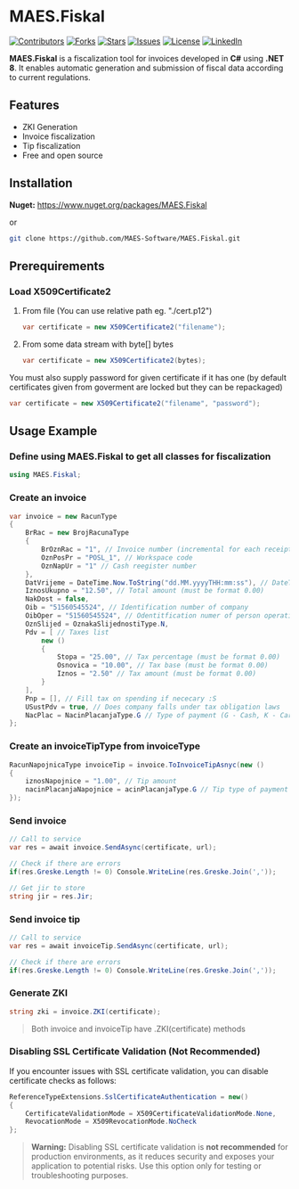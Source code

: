# MAES.Fiskal

[![Contributors](https://img.shields.io/github/contributors/MAES-Software/MAES.Fiskal)](https://github.com/MAES-Software/MAES.Fiskal/graphs/contributors)
[![Forks](https://img.shields.io/github/forks/MAES-Software/MAES.Fiskal)](https://github.com/MAES-Software/MAES.Fiskal/network/members)
[![Stars](https://img.shields.io/github/stars/MAES-Software/MAES.Fiskal)](https://github.com/MAES-Software/MAES.Fiskal/stargazers)
[![Issues](https://img.shields.io/github/issues/MAES-Software/MAES.Fiskal)](https://github.com/MAES-Software/MAES.Fiskal/issues)
[![License](https://img.shields.io/github/license/MAES-Software/MAES.Fiskal)](https://github.com/MAES-Software/MAES.Fiskal/LICENSE)
[![LinkedIn](https://img.shields.io/badge/LinkedIn-Profile-0077B5?logo=linkedin&logoColor=white)](YOUR_LINKEDIN_URL_HERE)

**MAES.Fiskal** is a fiscalization tool for invoices developed in **C#** using **.NET 8**. It enables automatic generation and submission of fiscal data according to current regulations.

## Features
- ZKI Generation
- Invoice fiscalization
- Tip fiscalization
- Free and open source

## Installation
**Nuget:** https://www.nuget.org/packages/MAES.Fiskal

or

```bash
git clone https://github.com/MAES-Software/MAES.Fiskal.git
```

## Prerequirements

### Load X509Certificate2

1. From file (You can use relative path eg. "./cert.p12")
    ```csharp
    var certificate = new X509Certificate2("filename");
    ```
2. From some data stream with byte[] bytes
    ```csharp
    var certificate = new X509Certificate2(bytes);
    ```

You must also supply password for given certificate if it has one (by default certificates given from goverment are locked but they can be repackaged)
```csharp
var certificate = new X509Certificate2("filename", "password");
```

## Usage Example

### Define using MAES.Fiskal to get all classes for fiscalization
```csharp
using MAES.Fiskal;
```

### Create an invoice
```csharp
var invoice = new RacunType
{
	BrRac = new BrojRacunaType
	{
		BrOznRac = "1", // Invoice number (incremental for each receipt)
		OznPosPr = "POSL_1", // Workspace code
		OznNapUr = "1" // Cash reegister number
	},
	DatVrijeme = DateTime.Now.ToString("dd.MM.yyyyTHH:mm:ss"), // DateTime of invoice
	IznosUkupno = "12.50", // Total amount (must be format 0.00)
	NakDost = false,
	Oib = "51560545524", // Identification number of company
	OibOper = "51560545524", // Odentitfication numer of person operating POS
	OznSlijed = OznakaSlijednostiType.N,
    Pdv = [ // Taxes list
        new ()
        {
            Stopa = "25.00", // Tax percentage (must be format 0.00)
            Osnovica = "10.00", // Tax base (must be format 0.00)
            Iznos = "2.50" // Tax amount (must be format 0.00)
        }
    ],
    Pnp = [], // Fill tax on spending if nececary :S
    USustPdv = true, // Does company falls under tax obligation laws
    NacPlac = NacinPlacanjaType.G // Type of payment (G - Cash, K - Cards, etc...)
};
```

### Create an invoiceTipType from invoiceType
```csharp
RacunNapojnicaType invoiceTip = invoice.ToInvoiceTipAsnyc(new ()
{
    iznosNapojnice = "1.00", // Tip amount
    nacinPlacanjaNapojnice = acinPlacanjaType.G // Tip type of payment (G - Cash, K - Cards, etc...)
});
```

### Send invoice
```csharp
// Call to service
var res = await invoice.SendAsync(certificate, url);

// Check if there are errors
if(res.Greske.Length != 0) Console.WriteLine(res.Greske.Join(','));

// Get jir to store
string jir = res.Jir;
```

### Send invoice tip
```csharp
// Call to service
var res = await invoiceTip.SendAsync(certificate, url);

// Check if there are errors
if(res.Greske.Length != 0) Console.WriteLine(res.Greske.Join(','));
```

### Generate ZKI
```csharp
string zki = invoice.ZKI(certificate);
```
> Both invoice and invoiceTip have .ZKI(certificate) methods

### Disabling SSL Certificate Validation (Not Recommended)

If you encounter issues with SSL certificate validation, you can disable certificate checks as follows:

```csharp
ReferenceTypeExtensions.SslCertificateAuthentication = new()
{
    CertificateValidationMode = X509CertificateValidationMode.None,
    RevocationMode = X509RevocationMode.NoCheck
};
```

> **Warning:** Disabling SSL certificate validation is **not recommended** for production environments, as it reduces security and exposes your application to potential risks. Use this option only for testing or troubleshooting purposes.